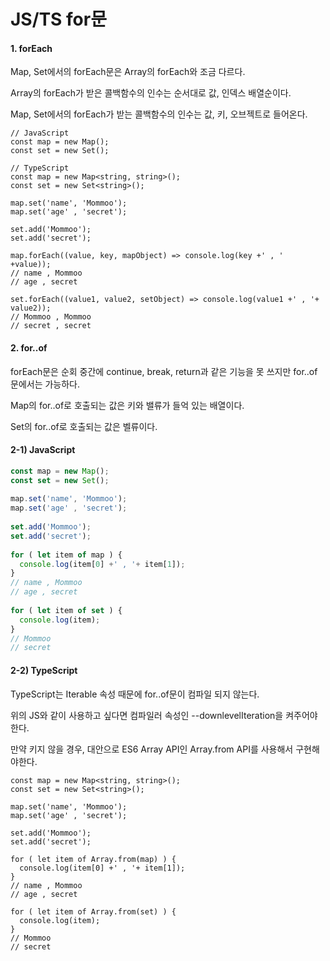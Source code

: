 # JS/TS for문

#### 1. forEach

Map, Set에서의 forEach문은 Array의 forEach와 조금 다르다.



Array의 forEach가 받은 콜백함수의 인수는 순서대로 값, 인덱스 배열순이다.



Map, Set에서의 forEach가 받는 콜백함수의 인수는 값, 키, 오브젝트로 들어온다.

```tsx
// JavaScript
const map = new Map();
const set = new Set();
 
// TypeScript
const map = new Map<string, string>();
const set = new Set<string>();
 
map.set('name', 'Mommoo');
map.set('age' , 'secret');
 
set.add('Mommoo');
set.add('secret');
 
map.forEach((value, key, mapObject) => console.log(key +' , ' +value));
// name , Mommoo
// age , secret
 
set.forEach((value1, value2, setObject) => console.log(value1 +' , '+ value2));
// Mommoo , Mommoo
// secret , secret
```



#### 2. for..of

forEach문은 순회 중간에 continue, break, return과 같은 기능을 못 쓰지만 for..of문에서는 가능하다.



Map의 for..of로 호출되는 값은 키와 밸류가 들억 있는 배열이다.



Set의 for..of로 호출되는 값은 벨류이다.



#### 2-1) JavaScript

```js
const map = new Map();
const set = new Set();
 
map.set('name', 'Mommoo');
map.set('age' , 'secret');
 
set.add('Mommoo');
set.add('secret');
 
for ( let item of map ) {
  console.log(item[0] +' , '+ item[1]);
}
// name , Mommoo
// age , secret
 
for ( let item of set ) {
  console.log(item);
}
// Mommoo
// secret
```



#### 2-2) TypeScript

TypeScript는 Iterable 속성 때문에 for..of문이 컴파일 되지 않는다.



위의 JS와 같이 사용하고 싶다면 컴파일러 속성인 --downlevelIteration을 켜주어야한다.



만약 키지 않을 경우, 대안으로 ES6 Array API인 Array.from API를 사용해서 구현해야한다.

```tsx
const map = new Map<string, string>();
const set = new Set<string>();
 
map.set('name', 'Mommoo');
map.set('age' , 'secret');
 
set.add('Mommoo');
set.add('secret');
 
for ( let item of Array.from(map) ) {
  console.log(item[0] +' , '+ item[1]);
}
// name , Mommoo
// age , secret
 
for ( let item of Array.from(set) ) {
  console.log(item);
}
// Mommoo
// secret
```

